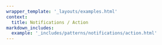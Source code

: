 ```yaml
---
wrapper_template: '_layouts/examples.html'
context:
  title: Notifications / Action
markdown_includes:
  example: '_includes/patterns/notifications/action.html'
---
```

